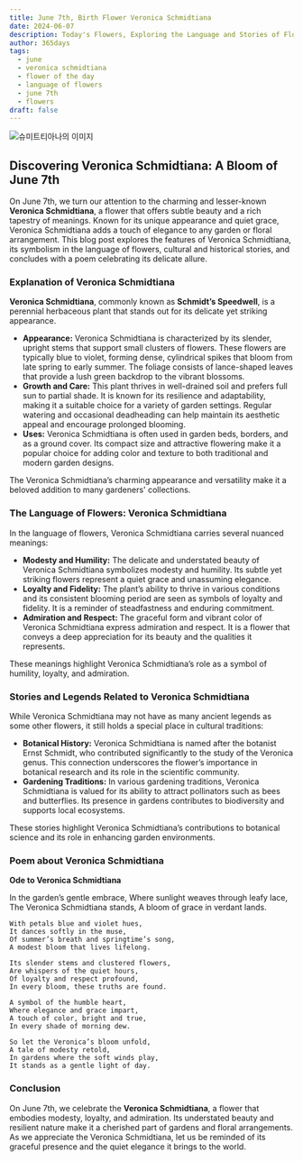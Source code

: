 ```yaml
---
title: June 7th, Birth Flower Veronica Schmidtiana
date: 2024-06-07
description: Today's Flowers, Exploring the Language and Stories of Flowers Veronica Schmidtiana
author: 365days
tags:
  - june
  - veronica schmidtiana
  - flower of the day
  - language of flowers
  - june 7th
  - flowers
draft: false
---
```


![슈미트티아나의 이미지](https://cdn.pixabay.com/photo/2013/07/26/05/45/large-speedwell-167462_1280.jpg#center)

## Discovering Veronica Schmidtiana: A Bloom of June 7th

On June 7th, we turn our attention to the charming and lesser-known **Veronica Schmidtiana**, a flower that offers subtle beauty and a rich tapestry of meanings. Known for its unique appearance and quiet grace, Veronica Schmidtiana adds a touch of elegance to any garden or floral arrangement. This blog post explores the features of Veronica Schmidtiana, its symbolism in the language of flowers, cultural and historical stories, and concludes with a poem celebrating its delicate allure.

### Explanation of Veronica Schmidtiana

**Veronica Schmidtiana**, commonly known as **Schmidt’s Speedwell**, is a perennial herbaceous plant that stands out for its delicate yet striking appearance.

- **Appearance:** Veronica Schmidtiana is characterized by its slender, upright stems that support small clusters of flowers. These flowers are typically blue to violet, forming dense, cylindrical spikes that bloom from late spring to early summer. The foliage consists of lance-shaped leaves that provide a lush green backdrop to the vibrant blossoms.
- **Growth and Care:** This plant thrives in well-drained soil and prefers full sun to partial shade. It is known for its resilience and adaptability, making it a suitable choice for a variety of garden settings. Regular watering and occasional deadheading can help maintain its aesthetic appeal and encourage prolonged blooming.
- **Uses:** Veronica Schmidtiana is often used in garden beds, borders, and as a ground cover. Its compact size and attractive flowering make it a popular choice for adding color and texture to both traditional and modern garden designs.

The Veronica Schmidtiana’s charming appearance and versatility make it a beloved addition to many gardeners' collections.

### The Language of Flowers: Veronica Schmidtiana

In the language of flowers, Veronica Schmidtiana carries several nuanced meanings:

- **Modesty and Humility:** The delicate and understated beauty of Veronica Schmidtiana symbolizes modesty and humility. Its subtle yet striking flowers represent a quiet grace and unassuming elegance.
- **Loyalty and Fidelity:** The plant’s ability to thrive in various conditions and its consistent blooming period are seen as symbols of loyalty and fidelity. It is a reminder of steadfastness and enduring commitment.
- **Admiration and Respect:** The graceful form and vibrant color of Veronica Schmidtiana express admiration and respect. It is a flower that conveys a deep appreciation for its beauty and the qualities it represents.

These meanings highlight Veronica Schmidtiana’s role as a symbol of humility, loyalty, and admiration.

### Stories and Legends Related to Veronica Schmidtiana

While Veronica Schmidtiana may not have as many ancient legends as some other flowers, it still holds a special place in cultural traditions:

- **Botanical History:** Veronica Schmidtiana is named after the botanist Ernst Schmidt, who contributed significantly to the study of the Veronica genus. This connection underscores the flower’s importance in botanical research and its role in the scientific community.
- **Gardening Traditions:** In various gardening traditions, Veronica Schmidtiana is valued for its ability to attract pollinators such as bees and butterflies. Its presence in gardens contributes to biodiversity and supports local ecosystems.

These stories highlight Veronica Schmidtiana’s contributions to botanical science and its role in enhancing garden environments.

### Poem about Veronica Schmidtiana

**Ode to Veronica Schmidtiana**

In the garden’s gentle embrace,
Where sunlight weaves through leafy lace,
The Veronica Schmidtiana stands,
A bloom of grace in verdant lands.

	With petals blue and violet hues,
	It dances softly in the muse,
	Of summer’s breath and springtime’s song,
	A modest bloom that lives lifelong.
	
	Its slender stems and clustered flowers,
	Are whispers of the quiet hours,
	Of loyalty and respect profound,
	In every bloom, these truths are found.
	
	A symbol of the humble heart,
	Where elegance and grace impart,
	A touch of color, bright and true,
	In every shade of morning dew.
	
	So let the Veronica’s bloom unfold,
	A tale of modesty retold,
	In gardens where the soft winds play,
	It stands as a gentle light of day.

### Conclusion

On June 7th, we celebrate the **Veronica Schmidtiana**, a flower that embodies modesty, loyalty, and admiration. Its understated beauty and resilient nature make it a cherished part of gardens and floral arrangements. As we appreciate the Veronica Schmidtiana, let us be reminded of its graceful presence and the quiet elegance it brings to the world.

